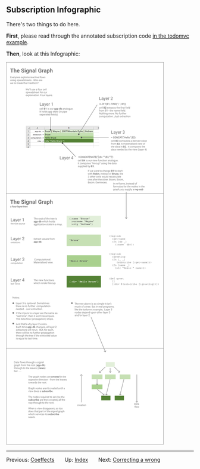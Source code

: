 ## Subscription Infographic

There's two things to do here. 

**First**, please read through the 
annotated subscription code [in the todomvc example](https://github.com/Day8/re-frame/blob/master/examples/todomvc/src/todomvc/subs.cljs).

**Then**, look at this Infographic:

<img src="/images/subscriptions.png?raw=true">

*** 

Previous:  [Coeffects](Coeffects.md)&nbsp;&nbsp;&nbsp;&nbsp;&nbsp;&nbsp;
Up:  [Index](README.md)&nbsp;&nbsp;&nbsp;&nbsp;&nbsp;&nbsp;
Next:  [Correcting a wrong](SubscriptionsCleanup.md)&nbsp;&nbsp;&nbsp;&nbsp;&nbsp;&nbsp;
